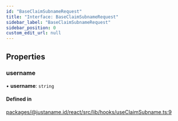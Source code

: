 ```yaml
---
id: "BaseClaimSubnameRequest"
title: "Interface: BaseClaimSubnameRequest"
sidebar_label: "BaseClaimSubnameRequest"
sidebar_position: 0
custom_edit_url: null
---
```


## Properties

### username

• **username**: `string`

#### Defined in

[packages/@justaname.id/react/src/lib/hooks/useClaimSubname.ts:9](https://github.com/JustaName-id/JustaName-sdk/blob/d3b91b5/packages/@justaname.id/react/src/lib/hooks/useClaimSubname.ts#L9)
